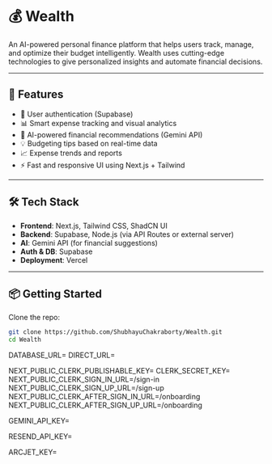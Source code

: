 # 💰 Wealth

An AI-powered personal finance platform that helps users track, manage, and optimize their budget intelligently. Wealth uses cutting-edge technologies to give personalized insights and automate financial decisions.

---

## 🚀 Features

- 🔐 User authentication (Supabase)
- 📊 Smart expense tracking and visual analytics
- 🤖 AI-powered financial recommendations (Gemini API)
- 💡 Budgeting tips based on real-time data
- 📈 Expense trends and reports
- ⚡ Fast and responsive UI using Next.js + Tailwind

---

## 🛠 Tech Stack

- **Frontend**: Next.js, Tailwind CSS, ShadCN UI
- **Backend**: Supabase, Node.js (via API Routes or external server)
- **AI**: Gemini API (for financial suggestions)
- **Auth & DB**: Supabase
- **Deployment**: Vercel

---

## 📦 Getting Started

Clone the repo:

```bash
git clone https://github.com/ShubhayuChakraborty/Wealth.git
cd Wealth


```
DATABASE_URL=
DIRECT_URL=

NEXT_PUBLIC_CLERK_PUBLISHABLE_KEY=
CLERK_SECRET_KEY=
NEXT_PUBLIC_CLERK_SIGN_IN_URL=/sign-in
NEXT_PUBLIC_CLERK_SIGN_UP_URL=/sign-up
NEXT_PUBLIC_CLERK_AFTER_SIGN_IN_URL=/onboarding
NEXT_PUBLIC_CLERK_AFTER_SIGN_UP_URL=/onboarding

GEMINI_API_KEY=

RESEND_API_KEY=

ARCJET_KEY=
```
